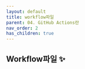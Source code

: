 ```yaml
---
layout: default
title: workflow파일
parent: 04. GitHub Actions란
nav_order: 2
has_children: true
---
```


## Workflow파일 ✨
